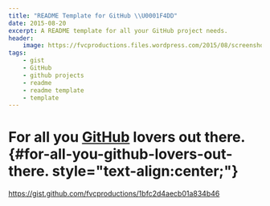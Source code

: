 ```yaml
---
title: "README Template for GitHub \\U0001F4DD"
date: 2015-08-20
excerpt: A README template for all your GitHub project needs.
header:
    image: https://fvcproductions.files.wordpress.com/2015/08/screenshot-2015-08-20-20-05-58.png?w=1024&h=435&crop=1
tags:
    - gist
    - GitHub
    - github projects
    - readme
    - readme template
    - template
---
```


For all you [GitHub](http://github.com) lovers out there. {#for-all-you-github-lovers-out-there. style="text-align:center;"}
=========================================================

https://gist.github.com/fvcproductions/1bfc2d4aecb01a834b46
